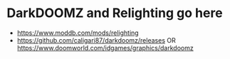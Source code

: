 # DarkDOOMZ and Relighting go here
- https://www.moddb.com/mods/relighting
- https://github.com/caligari87/darkdoomz/releases OR https://www.doomworld.com/idgames/graphics/darkdoomz 